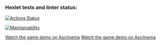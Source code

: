 ### Hexlet tests and linter status:
[![Actions Status](https://github.com/ogurtsovam/frontend-project-44/actions/workflows/hexlet-check.yml/badge.svg)](https://github.com/ogurtsovam/frontend-project-44/actions)

[![Maintainability](https://api.codeclimate.com/v1/badges/f153e70193044e8e9238/maintainability)](https://codeclimate.com/github/ogurtsovam/frontend-project-44/maintainability)

[Watch the game demo on Asciinema](https://asciinema.org/a/IYMPljL8kiGGicZxURmWHs1ER)
[Watch the game demo on Asciinema](https://asciinema.org/a/ZtaFdek7iJlLpU7n7qCD4AguK)
